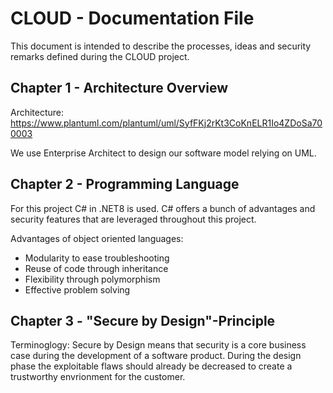 # CLOUD - Documentation File

This document is intended to describe the processes, ideas and security remarks defined during the CLOUD project.

## Chapter 1 - Architecture Overview

Architecture: https://www.plantuml.com/plantuml/uml/SyfFKj2rKt3CoKnELR1Io4ZDoSa700003

We use Enterprise Architect to design our software model relying on UML. 

## Chapter 2 - Programming Language 

For this project C# in .NET8 is used. 
C# offers a bunch of advantages and security features that are leveraged throughout this project. 

Advantages of object oriented languages: 
- Modularity to ease troubleshooting
- Reuse of code through inheritance
- Flexibility through polymorphism
- Effective problem solving

## Chapter 3 - "Secure by Design"-Principle

Terminoglogy: 
Secure by Design means that security is a core business case during the development of a software product. 
During the design phase the exploitable flaws should already be decreased to create a trustworthy envrionment for the customer. 
